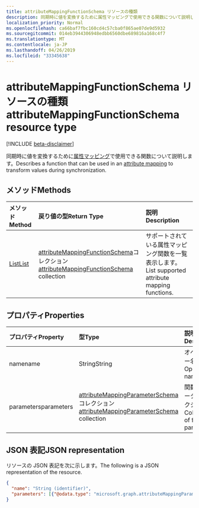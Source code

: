 ```yaml
---
title: attributeMappingFunctionSchema リソースの種類
description: 同期時に値を変換するために属性マッピングで使用できる関数について説明します。
localization_priority: Normal
ms.openlocfilehash: ca66baf7fbc160cd4c57cba0f865ae07de9d5932
ms.sourcegitcommit: 014eb3944306948edbb6560dbe689816a168c4f7
ms.translationtype: MT
ms.contentlocale: ja-JP
ms.lasthandoff: 04/26/2019
ms.locfileid: "33345638"
---
```

# <a name="attributemappingfunctionschema-resource-type"></a><span data-ttu-id="93174-103">attributeMappingFunctionSchema リソースの種類</span><span class="sxs-lookup"><span data-stu-id="93174-103">attributeMappingFunctionSchema resource type</span></span>

[!INCLUDE [beta-disclaimer](../../includes/beta-disclaimer.md)]

<span data-ttu-id="93174-104">同期時に値を変換するために[属性マッピング](synchronization-attributemapping.md)で使用できる関数について説明します。</span><span class="sxs-lookup"><span data-stu-id="93174-104">Describes a function that can be used in an [attribute mapping](synchronization-attributemapping.md) to transform values during synchronization.</span></span>

## <a name="methods"></a><span data-ttu-id="93174-105">メソッド</span><span class="sxs-lookup"><span data-stu-id="93174-105">Methods</span></span>

| <span data-ttu-id="93174-106">メソッド</span><span class="sxs-lookup"><span data-stu-id="93174-106">Method</span></span>           | <span data-ttu-id="93174-107">戻り値の型</span><span class="sxs-lookup"><span data-stu-id="93174-107">Return Type</span></span>    |<span data-ttu-id="93174-108">説明</span><span class="sxs-lookup"><span data-stu-id="93174-108">Description</span></span>|
|:---------------|:--------|:----------|
|[<span data-ttu-id="93174-109">List</span><span class="sxs-lookup"><span data-stu-id="93174-109">List</span></span>](../api/synchronization-synchronizationschema-functions.md) | <span data-ttu-id="93174-110">[attributeMappingFunctionSchema](../resources/synchronization-attributemappingfunctionschema.md)コレクション</span><span class="sxs-lookup"><span data-stu-id="93174-110">[attributeMappingFunctionSchema](../resources/synchronization-attributemappingfunctionschema.md) collection</span></span>|<span data-ttu-id="93174-111">サポートされている属性マッピング関数を一覧表示します。</span><span class="sxs-lookup"><span data-stu-id="93174-111">List supported attribute mapping functions.</span></span>|

## <a name="properties"></a><span data-ttu-id="93174-112">プロパティ</span><span class="sxs-lookup"><span data-stu-id="93174-112">Properties</span></span>

| <span data-ttu-id="93174-113">プロパティ</span><span class="sxs-lookup"><span data-stu-id="93174-113">Property</span></span>                   | <span data-ttu-id="93174-114">型</span><span class="sxs-lookup"><span data-stu-id="93174-114">Type</span></span>                      | <span data-ttu-id="93174-115">説明</span><span class="sxs-lookup"><span data-stu-id="93174-115">Description</span></span>    |
|:---------------------------|:-------------------------|:---------------|
|<span data-ttu-id="93174-116">name</span><span class="sxs-lookup"><span data-stu-id="93174-116">name</span></span>                        |<span data-ttu-id="93174-117">String</span><span class="sxs-lookup"><span data-stu-id="93174-117">String</span></span>                    |<span data-ttu-id="93174-118">オペレーター名。</span><span class="sxs-lookup"><span data-stu-id="93174-118">Operator name.</span></span> |
|<span data-ttu-id="93174-119">parameters</span><span class="sxs-lookup"><span data-stu-id="93174-119">parameters</span></span>                  |<span data-ttu-id="93174-120">[attributeMappingParameterSchema](../resources/synchronization-attributemappingparameterschema.md)コレクション</span><span class="sxs-lookup"><span data-stu-id="93174-120">[attributeMappingParameterSchema](../resources/synchronization-attributemappingparameterschema.md) collection</span></span>  |<span data-ttu-id="93174-121">関数パラメータのコレクション。</span><span class="sxs-lookup"><span data-stu-id="93174-121">Collection of function parameters.</span></span>|

## <a name="json-representation"></a><span data-ttu-id="93174-122">JSON 表記</span><span class="sxs-lookup"><span data-stu-id="93174-122">JSON representation</span></span>

<span data-ttu-id="93174-123">リソースの JSON 表記を次に示します。</span><span class="sxs-lookup"><span data-stu-id="93174-123">The following is a JSON representation of the resource.</span></span>

<!-- {
  "blockType": "resource",
  "optionalProperties": [

  ],
  "@odata.type": "microsoft.graph.attributeMappingFunctionSchema"
}-->

```json
{
  "name": "String (identifier)",
  "parameters": [{"@odata.type": "microsoft.graph.attributeMappingParameterSchema"}]
}

```

<!-- uuid: 8fcb5dbc-d5aa-4681-8e31-b001d5168d79
2015-10-25 14:57:30 UTC -->
<!--
{
  "type": "#page.annotation",
  "description": "attributeMappingFunctionSchema resource",
  "keywords": "",
  "section": "documentation",
  "tocPath": "",
  "suppressions": []
}
-->
